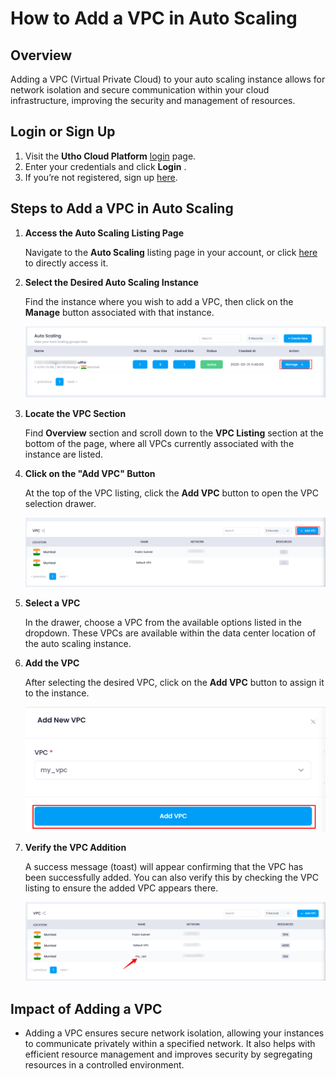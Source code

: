 # **How to Add a VPC in Auto Scaling**

## **Overview**

Adding a VPC (Virtual Private Cloud) to your auto scaling instance allows for network isolation and secure communication within your cloud infrastructure, improving the security and management of resources.

## **Login or Sign Up**

1. Visit the **Utho Cloud Platform** [login](https://console.utho.com/login) page.
2. Enter your credentials and click  **Login** .
3. If you’re not registered, sign up [here](https://console.utho.com/signup).

## **Steps to Add a VPC in Auto Scaling**

1. **Access the Auto Scaling Listing Page**

   Navigate to the **Auto Scaling** listing page in your account, or click [here ](https://console.utho.com/auto-scaling "Auto Scaling Listing Page")to directly access it.
2. **Select the Desired Auto Scaling Instance**

   Find the instance where you wish to add a VPC, then click on the **Manage** button associated with that instance.

   ![1743745134904](image/index/1743745134904.png)
3. **Locate the VPC Section**

   Find **Overview** section and scroll down to the **VPC Listing** section at the bottom of the page, where all VPCs currently associated with the instance are listed.
4. **Click on the "Add VPC" Button**

   At the top of the VPC listing, click the **Add VPC** button to open the VPC selection drawer.

   ![1743745290295](image/index/1743745290295.png)
5. **Select a VPC**

   In the drawer, choose a VPC from the available options listed in the dropdown. These VPCs are available within the data center location of the auto scaling instance.
6. **Add the VPC**

   After selecting the desired VPC, click on the **Add VPC** button to assign it to the instance.

   ![1743745339741](image/index/1743745339741.png)
7. **Verify the VPC Addition**

   A success message (toast) will appear confirming that the VPC has been successfully added. You can also verify this by checking the VPC listing to ensure the added VPC appears there.

   ![1743745454412](image/index/1743745454412.png)

## **Impact of Adding a VPC**

* Adding a VPC ensures secure network isolation, allowing your instances to communicate privately within a specified network. It also helps with efficient resource management and improves security by segregating resources in a controlled environment.
